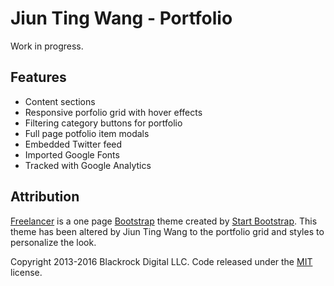 # Jiun Ting Wang - Portfolio

Work in progress. 

## Features

* Content sections
* Responsive porfolio grid with hover effects
* Filtering category buttons for portfolio
* Full page potfolio item modals
* Embedded Twitter feed
* Imported Google Fonts
* Tracked with Google Analytics


## Attribution
[Freelancer](http://startbootstrap.com/template-overviews/freelancer/) is a one page [Bootstrap](http://getbootstrap.com/) theme created by [Start Bootstrap](http://startbootstrap.com/). This theme has been altered by Jiun Ting Wang to the portfolio grid and styles to personalize the look.

Copyright 2013-2016 Blackrock Digital LLC. Code released under the [MIT](https://github.com/BlackrockDigital/startbootstrap-freelancer/blob/gh-pages/LICENSE) license.